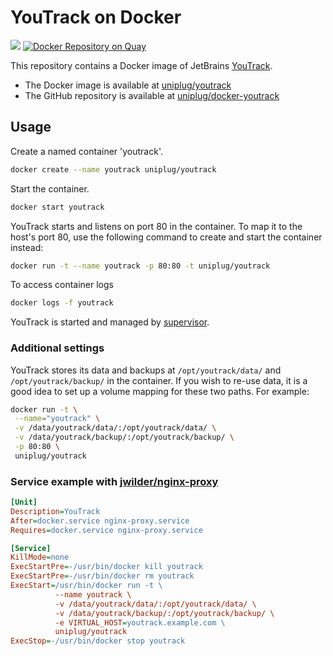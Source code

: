 # YouTrack on Docker
	
[![](https://badge.imagelayers.io/uniplug/youtrack:latest.svg)](https://imagelayers.io/?images=uniplug/youtrack:latest 'Get your own badge on imagelayers.io')
[![Docker Repository on Quay](https://quay.io/repository/uniplug/youtrack/status "Docker Repository on Quay")](https://quay.io/repository/uniplug/youtrack)


This repository contains a Docker image of JetBrains [YouTrack](http://www.jetbrains.com/youtrack).

* The Docker image is available at [uniplug/youtrack](https://registry.hub.docker.com/u/uniplug/youtrack)
* The GitHub repository is available at [uniplug/docker-youtrack](https://github.com/uniplug/youtrack-docker)

## Usage

Create a named container 'youtrack'.

```bash
docker create --name youtrack uniplug/youtrack
```

Start the container.

```bash
docker start youtrack
```

YouTrack starts and listens on port 80 in the container.
To map it to the host's port 80, use the following command to create and start the container instead:

```bash
docker run -t --name youtrack -p 80:80 -t uniplug/youtrack
```

To access container logs

```bash
docker logs -f youtrack
```

YouTrack is started and managed by [supervisor](http://supervisord.org/).

### Additional settings

YouTrack stores its data and backups at ```/opt/youtrack/data/``` and ```/opt/youtrack/backup/``` in the container.
If you wish to re-use data, it is a good idea to set up a volume mapping for these two paths. For example:

```bash
docker run -t \
 --name="youtrack" \
 -v /data/youtrack/data/:/opt/youtrack/data/ \
 -v /data/youtrack/backup/:/opt/youtrack/backup/ \
 -p 80:80 \
 uniplug/youtrack
```

### Service example with [jwilder/nginx-proxy](https://hub.docker.com/r/jwilder/nginx-proxy/)

```ini
[Unit]
Description=YouTrack
After=docker.service nginx-proxy.service
Requires=docker.service nginx-proxy.service

[Service]
KillMode=none
ExecStartPre=-/usr/bin/docker kill youtrack
ExecStartPre=-/usr/bin/docker rm youtrack
ExecStart=/usr/bin/docker run -t \
          --name youtrack \
          -v /data/youtrack/data/:/opt/youtrack/data/ \
          -v /data/youtrack/backup/:/opt/youtrack/backup/ \
          -e VIRTUAL_HOST=youtrack.example.com \
          uniplug/youtrack
ExecStop=-/usr/bin/docker stop youtrack
```
